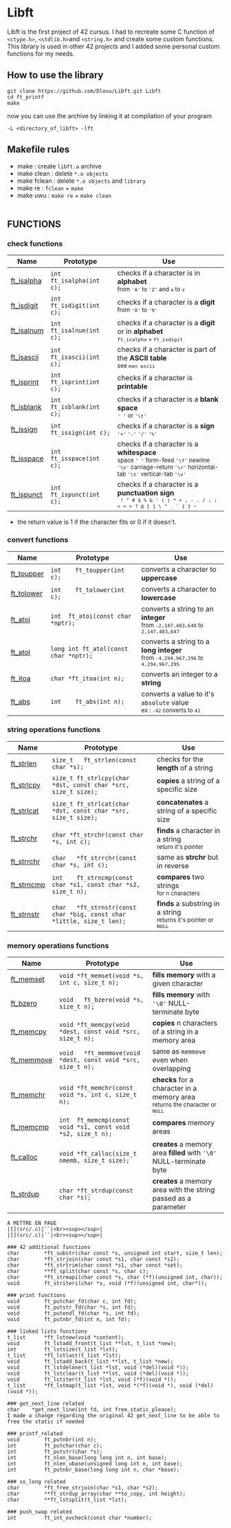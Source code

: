 # Libft
Libft is the first project of 42 cursus. I had to recreate some C function of `<ctype.h>`, `<stdlib.h>`and `<string.h>` and create some custom functions. This library is used in other 42 projects and I added some personal custom functions for my needs.

## How to use the library
```
git clone https://github.com/Dlouu/Libft.git Libft
cd ft_printf
make
```

now you can use the archive by linking it at compilation of your program
```
-L <directory_of_libft> -lft
```

## Makefile rules
* make : create `libft.a` archive<br>
* make clean : delete `*.o objects`<br>
* make fclean : delete `*.o objects` and `library`<br>
* make re : `fclean` + `make`<br>
* make uwu : `make re` + `make clean`<br><br>

## FUNCTIONS
### check functions
|Name|Prototype|Use|
|-|-|-|
|[ft_isalpha](src/ft_isalpha.c)|`int	ft_isalpha(int c);`|checks if a character is in **alphabet**<br><sup>from `'A'` to `'Z'` and `a` to `z`</sup>|
|[ft_isdigit](src/ft_isdigit.c)|`int	ft_isdigit(int c);`|checks if a character is a **digit**<br><sup>from `'0'` to `'9'`</sup>|
|[ft_isalnum](src/ft_isalnum.c)|`int	ft_isalnum(int c);`|checks if a character is a **digit** or in **alphabet**<br><sup>`ft_isalpha` + `ft_isdigit`</sup>|
|[ft_isascii](src/ft_isascii.c)|`int	ft_isascii(int c);`|checks if a character is part of the **ASCII table**<br><sup>see `man ascii`</sup>|
|[ft_isprint](src/ft_isprint.c)|`int	ft_isprint(int c);`|checks if a character is **printable**|
|[ft_isblank](src/ft_isblank.c)|`int	ft_isblank(int c);`|checks if a character is a **blank space**<br><sup>`' '` or `'\t'`</sup>|
|[ft_issign](src/ft_issign.c)|`int	ft_issign(int c);`|checks if a character is a **sign**<br><sup>`'+'` `'-'` `'/'` `'%'`</sup>|
|[ft_isspace](src/ft_isspace.c)|`int	ft_isspace(int c);`|checks if a character is a **whitespace**<br><sup>space `' '` form-feed `'\f'` newline `'\n'` carriage-return `'\r'` horizontal-tab `'\t'` vertical-tab `'\v'`</sup>|
|[ft_ispunct](src/ft_ispunct.c)|`int	ft_ispunct(int c);`|checks if a character is a **punctuation sign**<br><sup>`` ! " # $ % & ' ( ) * + , - . / : ; < = > ? @ [ ] \ ^ _ ` { } ~``</sup>|
* the return value is 1 if the character fits or 0 if it doesn't.

### convert functions
|Name|Prototype|Use|
|-|-|-|
|[ft_toupper](src/ft_toupper.c)|`int	ft_toupper(int c);`|converts a character to **uppercase**|
|[ft_tolower](src/ft_tolower.c)|`int	ft_tolower(int c);`|converts a character to **lowercase**|
|[ft_atoi](src/ft_atoi.c)|`int	ft_atoi(const char *nptr);`|converts a string to an **integer**<br><sup>from `-2,147,483,648` to `2,147,483,647`</sup>|
|[ft_atol](src/ft_atol.c)|`long int	ft_atol(const char *nptr);`|converts a string to a **long integer**<br><sup>from `-4,294,967,296` to `4,294,967,295`</sup>|
|[ft_itoa](src/ft_itoa.c)|`char	*ft_itoa(int n);`|converts an integer to a **string**|
|[ft_abs](src/ft_abs.c)|`int	ft_abs(int n);`|converts a value to it's `absolute` value<br><sup>ex : `-42` converts to `42`</sup>|

### string operations functions
|Name|Prototype|Use|
|-|-|-|
|[ft_strlen](src/ft_strlen.c)|`size_t	ft_strlen(const char *s);`|checks for the **length** of a string|
|[ft_strlcpy](src/ft_strlcpy.c)|`size_t	ft_strlcpy(char *dst, const char *src, size_t size);`|**copies** a string of a specific size|
|[ft_strlcat](src/ft_strlcat.c)|`size_t	ft_strlcat(char *dst, const char *src, size_t size);`|**concatenates** a string of a specific size|
|[ft_strchr](src/ft_strchr.c)|`char	*ft_strchr(const char *s, int c);`|**finds** a character in a string<br><sup>return it's pointer</sup>|
|[ft_strrchr](src/ft_strrchr.c)|`char	*ft_strrchr(const char *s, int c);`|same as **strchr** but in reverse|
|[ft_strncmp](src/ft_strncmp.c)|`int	ft_strncmp(const char *s1, const char *s2, size_t n);`|**compares** two strings<br><sup>for n characters</sup>|
|[ft_strnstr](src/ft_strnstr.c)|`char	*ft_strnstr(const char *big, const char *little, size_t len);`|**finds** a substring in a string<br><sup>returns it's pointer or `NULL`</sup>|

### memory operations functions
|Name|Prototype|Use|
|-|-|-|
|[ft_memset](src/ft_memset.c)|`void	*ft_memset(void *s, int c, size_t n);`|**fills memory** with a given character<br><sup></sup>|
|[ft_bzero](src/ft_bzero.c)|`void	ft_bzero(void *s, size_t n);`|**fills memory** with `'\0'` NULL-terminate byte|
|[ft_memcpy](src/ft_memcpy.c)|`void	*ft_memcpy(void *dest, const void *src, size_t n);`|**copies** n characters of a string in a memory area|
|[ft_memmove](src/ft_memmove.c)|`void	*ft_memmove(void *dest, const void *src, size_t n);`|same as `memmove` even when overlapping|
|[ft_memchr](src/ft_memchr.c)|`void	*ft_memchr(const void *s, int c, size_t n);`|**checks** for a character in a memory area<br><sup>returns the character or `NULL`</sup>|
|[ft_memcmp](src/ft_memcmp.c)|`int	ft_memcmp(const void *s1, const void *s2, size_t n);`|**compares** memory areas<br><sup></sup>|
|[ft_calloc](src/ft_calloc.c)|`void	*ft_calloc(size_t nmemb, size_t size);`|**creates** a memory area **filled** with `'\0'` NULL-terminate byte|
|[ft_strdup](src/ft_strdup.c)|`char	*ft_strdup(const char *s);`|**creates** a memory area with the string passed as a parameter|

```
A METTRE EN PAGE
|[](src/.c)|``|<br><sup></sup>|
|[](src/.c)|``|<br><sup></sup>|

### 42 additional functions
char		*ft_substr(char const *s, unsigned int start, size_t len);
char		*ft_strjoin(char const *s1, char const *s2);
char		*ft_strtrim(char const *s1, char const *set);
char		**ft_split(char const *s, char c);
char		*ft_strmapi(char const *s, char (*f)(unsigned int, char));
void		ft_striteri(char *s, void (*f)(unsigned int, char*));

### print functions
void		ft_putchar_fd(char c, int fd);
void		ft_putstr_fd(char *s, int fd);
void		ft_putendl_fd(char *s, int fd);
void		ft_putnbr_fd(int n, int fd);

### linked lists functions
t_list		*ft_lstnew(void *content);
void		ft_lstadd_front(t_list **lst, t_list *new);
int			ft_lstsize(t_list *lst);
t_list		*ft_lstlast(t_list *lst);
void		ft_lstadd_back(t_list **lst, t_list *new);
void		ft_lstdelone(t_list *lst, void (*del)(void *));
void		ft_lstclear(t_list **lst, void (*del)(void *));
void		ft_lstiter(t_list *lst, void (*f)(void *));
t_list		*ft_lstmap(t_list *lst, void *(*f)(void *), void (*del)(void *));

### get_next_line related
char	*get_next_line(int fd, int free_static_please);
I made a change regarding the original 42 get_next_line to be able to free the static if needed

### printf_related
void		ft_putnbr(int n);
int			ft_putchar(char c);
int			ft_putstr(char *s);
int			ft_nlen_base(long long int n, int base);
int			ft_nlen_ubase(unsigned long int n, int base);
int			ft_putnbr_base(long long int n, char *base);

### so_long related
char		*ft_free_strjoin(char *s1, char *s2);
char		**ft_strdup_array(char **to_copy, int height);
char		**ft_lstsplit(t_list *lst);

### push_swap related
int			ft_int_ovcheck(const char *number);
```

